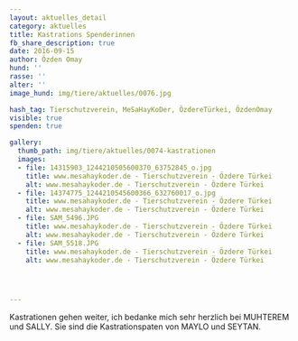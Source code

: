 ```yaml
---
layout: aktuelles_detail
category: aktuelles
title: Kastrations Spenderinnen
fb_share_description: true
date: 2016-09-15
author: Özden Omay
hund: ''
rasse: ''
alter: ''
image_hund: img/tiere/aktuelles/0076.jpg

hash_tag: Tierschutzverein, MeSaHayKoDer, ÖzdereTürkei, ÖzdenOmay
visible: true
spenden: true

gallery:
  thumb_path: img/tiere/aktuelles/0074-kastrationen
  images:
  - file: 14315903_1244210505600370_63752845_o.jpg
    title: www.mesahaykoder.de - Tierschutzverein - Özdere Türkei
    alt: www.mesahaykoder.de - Tierschutzverein - Özdere Türkei
  - file: 14374775_1244210545600366_632760017_o.jpg
    title: www.mesahaykoder.de - Tierschutzverein - Özdere Türkei
    alt: www.mesahaykoder.de - Tierschutzverein - Özdere Türkei
  - file: SAM_5496.JPG
    title: www.mesahaykoder.de - Tierschutzverein - Özdere Türkei
    alt: www.mesahaykoder.de - Tierschutzverein - Özdere Türkei
  - file: SAM_5518.JPG
    title: www.mesahaykoder.de - Tierschutzverein - Özdere Türkei
    alt: www.mesahaykoder.de - Tierschutzverein - Özdere Türkei




---
```



Kastrationen gehen weiter, ich bedanke mich sehr herzlich bei
MUHTEREM und SALLY. Sie sind die Kastrationspaten von MAYLO und SEYTAN.


